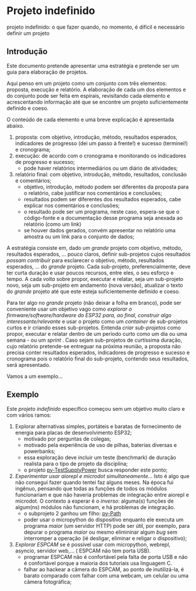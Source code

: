 # Projeto indefinido

projeto indefinido: o que fazer quando, no momento, é difícil e necessário definir um projeto

## Introdução

Este documento pretende apresentar uma estratégia e pretende ser um guia para elaboração de projetos.

Aqui penso em um projeto como um conjunto com três elementos: proposta, execução e relatório. A elaboração de cada um dos elementos e do conjunto pode ser feita em espirais, revisitando cada elemento e acrescentando informação até que se encontre um projeto suficientemente definido e coeso. 

O conteúdo de cada elemento e uma breve explicação é apresentada abaixo.

1. proposta: com objetivo, introdução, método, resultados esperados, indicadores de progresso (dei um passo à frente!) e sucesso (terminei!) e cronograma; 
2. execução: de acordo com o cronograma e monitorando os indicadores de progresso e sucesso;
   - pode haver relatórios intermediários ou um diário de atividades;
3. relatório final: com objetivo, introdução, método, resultados, conclusão e comentários;
   - objetivo, introdução, método podem ser diferentes da proposta para o relatório, cabe justificar nos comentários e conclusões;
   - resultados podem ser diferentes dos resultados esperados, cabe explicar nos comentários e conclusões;
   - o resultado pode ser um programa, neste caso, espera-se que o código-fonte e a documentação desse programa seja anexada ao relatório (como um link)
   - se houver dados gerados, convém apresentar no relatório uma amostra ou um link para o conjunto de dados;
     
A estratégia consiste em, dado um *grande* projeto com objetivo, método, resultados esperados, ... pouco claros, definir sub-projetos cujos resultados *possam contribuir* para esclarecer o objetivo, método, resultados esperados, ... do *grande* projeto. Cada sub-projeto, preferencialmente, deve ter curta duração e usar poucos recursos, entre eles, o seu esforço e tempo. A cada *volta* sobre propor, executar e relatar, seja um sub-projeto novo, seja um sub-projeto em andamento (nova versão), atualizar o texto do *grande* projeto até que este esteja suficientemente definido e coeso. 

Para ter algo no *grande* projeto (não deixar a folha em branco), pode ser conveniente usar um objetivo vago como *explorar o firmware/software/hardware do ESP32 para, ao final, construir algo interessante/relevante* e usar o projeto como um *container* de sub-projetos curtos e ir criando esses sub-projetos. Entenda *criar sub-projetos* como propor, executar e relatar dentro de um período curto como um dia ou uma semana - ou um *sprint* .  Caso sejam sub-projetos de curtíssima duração, cujo relatório pretende-se entreguar na próxima reunião, a proposta não precisa conter resultados esperados, indicadores de progresso e sucesso e cronograma pois o relatório final do sub-projeto, contendo seus resultados, será apresentado.

Vamos a um exemplo...

## Exemplo

Este *projeto indefinido* específico começou sem um objetivo muito claro e com vários ramos:
  
1. Explorar alternativas simples, portáteis e baratas de fornecimento de energia para placas de desenvolvimento ESP32;
   - motivado por perguntas de colegas;
   - motivado pela experiência de uso de pilhas, baterias diversas e powerbanks;
   - essa exploração deve incluir um teste (benchmark) de duração realista para o tipo de projeto da disciplina;
   - o projeto [py-TestSupplyPower](/projetos/py-TestSupplyPower) busca responder este ponto;
2. *Experimentar usar aiorepl e microdot simultaneamente*... Isto é algo que não consegui fazer quando tentei faz alguns meses. Na época fui ingênuo, pensando que todas as funções de todos os módulos funcionariam e que não haveria problemas de integração entre aiorepl e microdot. O contexto a esperar é o *inverso*: alguma(s) funções de algum(ns) módulos não funcionam, e há problemas de integração.
   - o subprojeto 2 ganhou um filho: [py-Path](projetos/py-Path)  
   - poder usar o micropython do dispositivo enquanto ele executa um programa *maior* (um servidor HTTP) pode ser útil, por exemplo, para depurar o programa *maior* ou mesmo elimininar algum *bug* sem interromper a operação (ié desligar, eliminar e religar o dispositivo);
3. *Explorar ESPCAM* se é possível usar com micropython, webrepl, asyncio, servidor web,... ( ESPCAM não tem porta USB).
   - programar ESPCAM não é confortável pela falta de porta USB e não é confortável porque a maioria dos tutoriais usa linguagem C.
   - falhar ao hackear a câmera do ESPCAM, ao ponto de inutilizá-la, é barato comparado com falhar com uma webcam, um celular ou uma câmera fotográfica;

 
